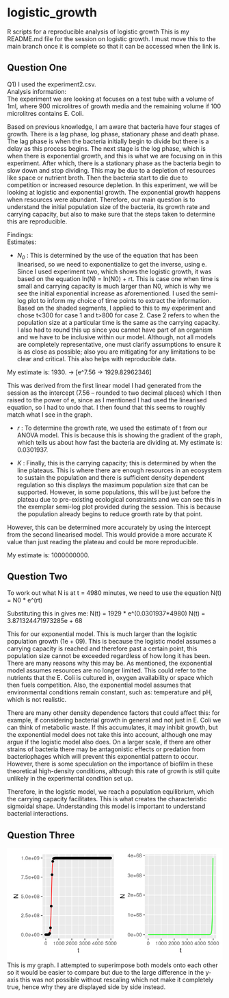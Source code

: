# logistic_growth
R scripts for a reproducible analysis of logistic growth
This is my README.md file for the session on logistic growth. I must move this to the main branch once it is complete so that it can be accessed when the link is.

## Question One
<div> Q1) I used the experiment2.csv. </div>

<div> Analysis information: </div>
The experiment we are looking at focuses on a test tube with a volume of 1ml, where 900 microlitres of growth media and the remaining volume if 100 microlitres contains E. Coli. 

Based on previous knowledge, I am aware that bacteria have four stages of growth. There is a lag phase, log phase, stationary phase and death phase. The lag phase is when the bacteria initially begin to divide but there is a delay as this process begins. The next stage is the log phase, which is when there is exponential growth, and this is what we are focusing on in this experiment. After which, there is a stationary phase as the bacteria begin to slow down and stop dividing. This may be due to a depletion of resources like space or nutrient broth. Then the bacteria start to die due to competition or increased resource depletion.  In this experiment, we will be looking at logistic and exponential growth. The exponential growth happens when resources were abundant.
Therefore, our main question is to understand the initial population size of the bacteria, its growth rate and carrying capacity, but also to make sure that the steps taken to determine this are reproducible.

<div> Findings: </div>
<div> Estimates: </div>

- <i>N<sub>0</sub></i> : This is determined by the use of the equation that has been linearised, so we need to exponentialize to get the inverse, using e. Since I used experiment two, which shows the logistic growth, it was based on the equation ln(N) = ln(N0) + rt. This is case one when time is small and carrying capacity is much larger than N0, which is why we see the initial exponential increase as aforementioned.
I used the semi-log plot to inform my choice of time points to extract the information. Based on the shaded segments, I applied to this to my experiment and chose t<300 for case 1 and t>800 for case 2. Case 2 refers to when the population size at a particular time is the same as the carrying capacity.
I also had to round this up since you cannot have part of an organism and we have to be inclusive within our model. Although, not all models are completely representative, one must clarify assumptions to ensure it is as close as possible; also you are mitigating for any limitations to be clear and critical. This also helps with reproducible data.

My estimate is: 1930. -> [e^7.56 -> 1929.82962346]

This was derived from the first linear model I had generated from the session as the intercept (7.56 – rounded to two decimal places) which I then raised to the power of e, since as I mentioned I had used the linearised equation, so I had to undo that. I then found that this seems to roughly match what I see in the graph.

- <i>r</i> : To determine the growth rate, we used the estimate of t from our ANOVA model. This is because this is showing the gradient of the graph, which tells us about how fast the bacteria are dividing at.
My estimate is: 0.0301937.

- <i>K</i> : Finally, this is the carrying capacity; this is determined by when the line plateaus. This is where there are enough resources in an ecosystem to sustain the population and there is sufficient density dependent regulation so this displays the maximum population size that can be supported. However, in some populations, this will be just before the plateau due to pre-existing ecological constraints and we can see this in the exemplar semi-log plot provided during the session. This is because the population already begins to reduce growth rate by that point.

However, this can be determined more accurately by using the intercept from the second linearised model. This would provide a more accurate K value than just reading the plateau and could be more reproducible.

My estimate is: 1000000000.
 
## Question Two

To work out what N is at t = 4980 minutes, we need to use the equation N(t) = N0 * e^(rt)

Substituting this in gives me:
N(t) = 1929 * e^(0.0301937*4980) 
N(t) = 3.871324471973285e + 68

This for our exponential model. This is much larger than the logistic population growth (1e + 09). This is because the logistic model assumes a carrying capacity is reached and therefore past a certain point, this population size cannot be exceeded regardless of how long it has been.
There are many reasons why this may be. As mentioned, the exponential model assumes resources are no longer limited. This could refer to the nutrients that the E. Coli is cultured in, oxygen availability or space which then fuels competition. Also, the exponential model assumes that environmental conditions remain constant, such as: temperature and pH, which is not realistic.

There are many other density dependence factors that could affect this: for example, if considering bacterial growth in general and not just in E. Coli we can think of metabolic waste. If this accumulates, it may inhibit growth, but the exponential model does not take this into account, although one may argue if the logistic model also does. On a larger scale, if there are other strains of bacteria there may be antagonistic effects or predation from bacteriophages which will prevent this exponential pattern to occur. However, there is some speculation on the importance of biofilm in these theoretical high-density conditions, although this rate of growth is still quite unlikely in the experimental condition set up.

Therefore, in the logistic model, we reach a population equilibrium, which the carrying capacity facilitates. This is what creates the characteristic sigmoidal shape. Understanding this model is important to understand bacterial interactions.

## Question Three
![CAPTION](https://github.com/1065094/logistic_growth/blob/2b70b763cddd1b9ed0dc76217887689a061b02fb/exponloggraph.png)
   This is my graph.
I attempted to superimpose both models onto each other so it would be easier to compare but due to the large difference in the y-axis this was not possible without rescaling which not make it completely true, hence why they are displayed side by side instead.
